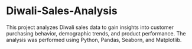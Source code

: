 # Diwali-Sales-Analysis
This project analyzes Diwali sales data to gain insights into customer purchasing behavior, demographic trends, and product performance. The analysis was performed using Python, Pandas, Seaborn, and Matplotlib.
